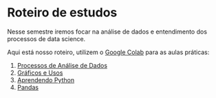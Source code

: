 # Roteiro de estudos

Nesse semestre iremos focar na análise de dados e entendimento dos processos de data science.

Aqui está nosso roteiro, utilizem o [Google Colab](https://colab.google/) para as aulas práticas:

1. [Processos de Análise de Dados](https://github.com/Bento-Quirino/TIA/tree/main/TERCEIRO%20BIMESTRE/processo-analise-dados)
2. [Gráficos e Usos](https://github.com/Bento-Quirino/TIA/tree/main/TERCEIRO%20BIMESTRE/gr%C3%A1ficos)
3. [Aprendendo Python](https://github.com/Bento-Quirino/TIA/tree/main/TERCEIRO%20BIMESTRE/aprendendo-python)
4. [Pandas](https://github.com/Bento-Quirino/TIA/tree/main/TERCEIRO%20BIMESTRE/pandas)
